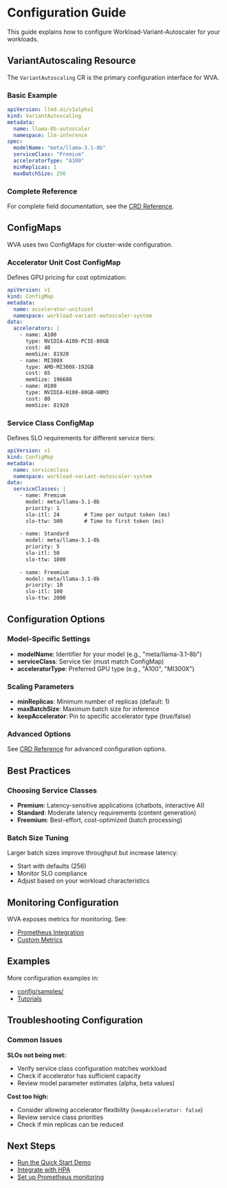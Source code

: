 # Configuration Guide

This guide explains how to configure Workload-Variant-Autoscaler for your workloads.

## VariantAutoscaling Resource

The `VariantAutoscaling` CR is the primary configuration interface for WVA.

### Basic Example

```yaml
apiVersion: llmd.ai/v1alpha1
kind: VariantAutoscaling
metadata:
  name: llama-8b-autoscaler
  namespace: llm-inference
spec:
  modelName: "meta/llama-3.1-8b"
  serviceClass: "Premium"
  acceleratorType: "A100"
  minReplicas: 1
  maxBatchSize: 256
```

### Complete Reference

For complete field documentation, see the [CRD Reference](crd-reference.md).

## ConfigMaps

WVA uses two ConfigMaps for cluster-wide configuration.

### Accelerator Unit Cost ConfigMap

Defines GPU pricing for cost optimization:

```yaml
apiVersion: v1
kind: ConfigMap
metadata:
  name: accelerator-unitcost
  namespace: workload-variant-autoscaler-system
data:
  accelerators: |
    - name: A100
      type: NVIDIA-A100-PCIE-80GB
      cost: 40
      memSize: 81920
    - name: MI300X
      type: AMD-MI300X-192GB
      cost: 65
      memSize: 196608
    - name: H100
      type: NVIDIA-H100-80GB-HBM3
      cost: 80
      memSize: 81920
```

### Service Class ConfigMap

Defines SLO requirements for different service tiers:

```yaml
apiVersion: v1
kind: ConfigMap
metadata:
  name: serviceclass
  namespace: workload-variant-autoscaler-system
data:
  serviceClasses: |
    - name: Premium
      model: meta/llama-3.1-8b
      priority: 1
      slo-itl: 24        # Time per output token (ms)
      slo-ttw: 500       # Time to first token (ms)
      
    - name: Standard
      model: meta/llama-3.1-8b
      priority: 5
      slo-itl: 50
      slo-ttw: 1000
      
    - name: Freemium
      model: meta/llama-3.1-8b
      priority: 10
      slo-itl: 100
      slo-ttw: 2000
```

## Configuration Options

### Model-Specific Settings

- **modelName**: Identifier for your model (e.g., "meta/llama-3.1-8b")
- **serviceClass**: Service tier (must match ConfigMap)
- **acceleratorType**: Preferred GPU type (e.g., "A100", "MI300X")

### Scaling Parameters

- **minReplicas**: Minimum number of replicas (default: 1)
- **maxBatchSize**: Maximum batch size for inference
- **keepAccelerator**: Pin to specific accelerator type (true/false)

### Advanced Options

See [CRD Reference](crd-reference.md) for advanced configuration options.

## Best Practices

### Choosing Service Classes

- **Premium**: Latency-sensitive applications (chatbots, interactive AI)
- **Standard**: Moderate latency requirements (content generation)
- **Freemium**: Best-effort, cost-optimized (batch processing)

### Batch Size Tuning

Larger batch sizes improve throughput but increase latency:
- Start with defaults (256)
- Monitor SLO compliance
- Adjust based on your workload characteristics

## Monitoring Configuration

WVA exposes metrics for monitoring. See:
- [Prometheus Integration](../integrations/prometheus.md)
- [Custom Metrics](../integrations/prometheus.md#custom-metrics)

## Examples

More configuration examples in:
- [config/samples/](../../config/samples/)
- [Tutorials](../tutorials/)

## Troubleshooting Configuration

### Common Issues

**SLOs not being met:**
- Verify service class configuration matches workload
- Check if accelerator has sufficient capacity
- Review model parameter estimates (alpha, beta values)

**Cost too high:**
- Consider allowing accelerator flexibility (`keepAccelerator: false`)
- Review service class priorities
- Check if min replicas can be reduced

## Next Steps

- [Run the Quick Start Demo](../tutorials/demo.md)
- [Integrate with HPA](../integrations/hpa-integration.md)
- [Set up Prometheus monitoring](../integrations/prometheus.md)

